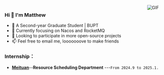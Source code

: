 <img align="right" alt="GIF" src="https://github-readme-stats.vercel.app/api?username=KiteSoar&count_private=true&card_width=250" />


### Hi 👋  I'm Matthew

- 🏫 A Second-year Graduate Student | BUPT
- 🔭 Currently focusing on Nacos and RocketMQ
- 🤔 Looking to participate in more open-source projects
- 📫 Feel free to email me, looooooove to make friends

### Internship：
- [**Meituan**](https://www.meituan.com/)--**Resource Scheduling Department** ---`From 2024.9 to 2025.1.`
 

